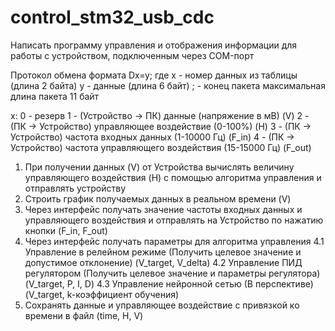 # control_stm32_usb_cdc

Написать программу управления и отображения информации для работы с устройством,
подключенным через COM-порт

Протокол обмена формата Dx=y;
где x - номер данных из таблицы (длина 2 байта)
y - данные (длина 6 байт)
; - конец пакета
максимальная длина пакета 11 байт

x:
0 - резерв
1 - (Устройство -> ПК) данные (напряжение в мВ) (V)
2 - (ПК -> Устройство) управляющее воздействие (0-100%) (H)
3 - (ПК -> Устройство) частота входных данных (1-10000 Гц) (F_in)
4 - (ПК -> Устройство) частота управляющего воздействия (15-15000 Гц) (F_out)

1. При получении данных (V) от Устройства вычислять величину управляющего воздействия (H)
с помощью алгоритма управления и отправлять устройству
2. Строить график получаемых данных в реальном времени (V)
3. Через интерфейс получать значение частоты входных данных и управляющего воздействия 
и отправлять на Устройство по нажатию кнопки (F_in, F_out)
4. Через интерфейс получать параметры для алгоритма управления 
	4.1 Управление в релейном режиме (Получить целевое значение и допустимое отклонение) (V_target, V_delta)
	4.2 Управление ПИД регулятором (Получить целевое значение и параметры регулятора) (V_target, P, I, D)
	4.3 Управление нейронной сетью (В перспективе) (V_target, k-коэффициент обучения)
5. Сохранять данные и управляющее воздействие с привязкой ко времени в файл (time, H, V)
